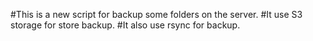 #This is a new script for backup some folders on the server.
#It use S3 storage for store backup.
#It also use rsync for backup.
